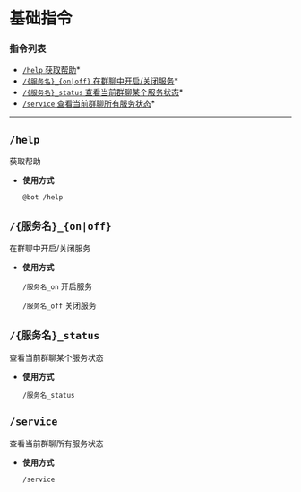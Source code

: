 # 基础指令

###  指令列表

- [`/help` 获取帮助](#help)*
- [`/{服务名}_{on|off}` 在群聊中开启/关闭服务](#服务名onoff)*
- [`/{服务名}_status` 查看当前群聊某个服务状态](#服务名_status)*
- [`/service` 查看当前群聊所有服务状态](#service)*

---

##  `/help`

获取帮助

- **使用方式**

    `@bot /help`


## `/{服务名}_{on|off}`

在群聊中开启/关闭服务

- **使用方式**

    `/服务名_on` 开启服务

    `/服务名_off` 关闭服务


## `/{服务名}_status`

查看当前群聊某个服务状态

- **使用方式**

    `/服务名_status`


## `/service`

查看当前群聊所有服务状态

- **使用方式**

    `/service`


